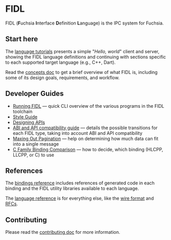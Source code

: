# FIDL

FIDL (**F**uchsia **I**nterface **D**efinition **L**anguage) is the IPC system for Fuchsia.

## Start here

The [language tutorials][tutorials] presents a simple "*Hello, world*" client
and server, showing the FIDL language definitions and continuing with sections
specific to each supported target language (e.g., C++, Dart).

Read the [concepts doc][concepts] to get a brief overview of what FIDL is,
including some of its design goals, requirements, and workflow.

## Developer Guides

* [Running FIDL][cli] &mdash; quick CLI overview of the various programs in the
  FIDL toolchain
* [Style Guide][style]
* [Designing APIs][designing-apis]
* [ABI and API compatibility guide][abi-api-compat] &mdash; details the possible
  transitions for each FIDL type, taking into account ABI and API compatibility
* [Maxing Out Pagination][pagination] &mdash; help on determining how much data
   can fit into a single message
* [C Family Binding Comparison][c-family] &mdash; how to decide, which binding
  (HLCPP, LLCPP, or C) to use

## References

The [bindings reference][bindings-ref] includes references of generated code in each binding and the FIDL
utility libraries available to each language.

The [language reference][language-ref] is for everything else, like the
[wire format][wire-format] and [RFCs][rfc].

## Contributing
Please read the [contributing doc][contributing] for more information.

<!-- xrefs -->
[cli]: /docs/development/languages/fidl/guides/cli.md
[style]: /docs/development/languages/fidl/guides/style.md
[designing-apis]: /docs/development/languages/fidl/guides/api-design.md
[abi-api-compat]: /docs/development/languages/fidl/guides/compatibility/README.md
[pagination]: /docs/development/languages/fidl/guides/max-out-pagination.md
[c-family]: /docs/development/languages/fidl/guides/c-family-comparison.md

[tutorials]: /docs/development/languages/fidl/tutorials/overview.md
[concepts]: /docs/concepts/fidl/overview.md
[contributing]: /docs/contribute/contributing-to-fidl
[bindings-ref]: /docs/reference/fidl/bindings/overview.md
[language-ref]: /docs/reference/fidl/language/language.md
[wire-format]: /docs/reference/fidl/language/wire-format
[rfc]: /docs/contribute/governance/rfcs/README.md
